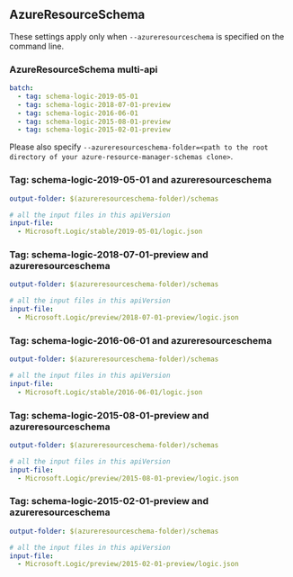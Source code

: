 ## AzureResourceSchema

These settings apply only when `--azureresourceschema` is specified on the command line.

### AzureResourceSchema multi-api

``` yaml $(azureresourceschema) && $(multiapi)
batch:
  - tag: schema-logic-2019-05-01
  - tag: schema-logic-2018-07-01-preview
  - tag: schema-logic-2016-06-01
  - tag: schema-logic-2015-08-01-preview
  - tag: schema-logic-2015-02-01-preview

```

Please also specify `--azureresourceschema-folder=<path to the root directory of your azure-resource-manager-schemas clone>`.

### Tag: schema-logic-2019-05-01 and azureresourceschema

``` yaml $(tag) == 'schema-logic-2019-05-01' && $(azureresourceschema)
output-folder: $(azureresourceschema-folder)/schemas

# all the input files in this apiVersion
input-file:
  - Microsoft.Logic/stable/2019-05-01/logic.json

```

### Tag: schema-logic-2018-07-01-preview and azureresourceschema

``` yaml $(tag) == 'schema-logic-2018-07-01-preview' && $(azureresourceschema)
output-folder: $(azureresourceschema-folder)/schemas

# all the input files in this apiVersion
input-file:
  - Microsoft.Logic/preview/2018-07-01-preview/logic.json

```

### Tag: schema-logic-2016-06-01 and azureresourceschema

``` yaml $(tag) == 'schema-logic-2016-06-01' && $(azureresourceschema)
output-folder: $(azureresourceschema-folder)/schemas

# all the input files in this apiVersion
input-file:
  - Microsoft.Logic/stable/2016-06-01/logic.json

```

### Tag: schema-logic-2015-08-01-preview and azureresourceschema

``` yaml $(tag) == 'schema-logic-2015-08-01-preview' && $(azureresourceschema)
output-folder: $(azureresourceschema-folder)/schemas

# all the input files in this apiVersion
input-file:
  - Microsoft.Logic/preview/2015-08-01-preview/logic.json

```

### Tag: schema-logic-2015-02-01-preview and azureresourceschema

``` yaml $(tag) == 'schema-logic-2015-02-01-preview' && $(azureresourceschema)
output-folder: $(azureresourceschema-folder)/schemas

# all the input files in this apiVersion
input-file:
  - Microsoft.Logic/preview/2015-02-01-preview/logic.json

```
